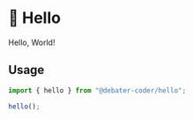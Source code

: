 # 👋 Hello

Hello, World!

## Usage

```ts
import { hello } from "@debater-coder/hello";

hello();
```
